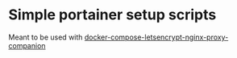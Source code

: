 # Simple portainer setup scripts

Meant to be used with [docker-compose-letsencrypt-nginx-proxy-companion](https://github.com/evertramos/docker-compose-letsencrypt-nginx-proxy-companion)